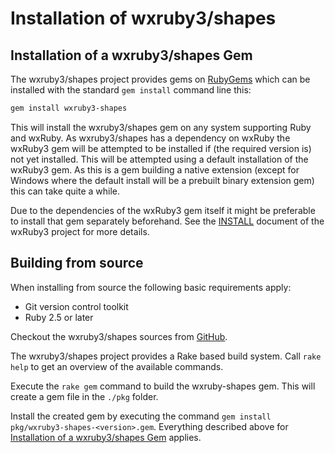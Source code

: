 <!--
# @markup markdown
-->

# Installation of wxruby3/shapes

## Installation of a wxruby3/shapes Gem

The wxruby3/shapes project provides gems on [RubyGems](https://rubygems.org) which can be installed with the
standard `gem install` command line this:

```sh
gem install wxruby3-shapes
 ```

This will install the wxruby3/shapes gem on any system supporting Ruby and wxRuby.
As wxruby3/shapes has a dependency on wxRuby the wxRuby3 gem will be attempted to be installed if (the required version is) 
not yet installed. This will be attempted using a default installation of the wxRuby3 gem. As this is a gem building 
a native extension (except for Windows where the default install will be a prebuilt binary extension gem) this can take quite a
while. 

Due to the dependencies of the wxRuby3 gem itself it might be preferable to install that gem separately beforehand. See the
[INSTALL](https://github.com/mcorino/wxRuby3/blob/master/INSTALL.md) document of the wxRuby3 project for more details.

## Building from source

When installing from source the following basic requirements apply:

- Git version control toolkit
- Ruby 2.5 or later

Checkout the wxruby3/shapes sources from [GitHub](https://github.com/mcorino/wxRuby3-shapes).

The wxruby3/shapes project provides a Rake based build system. Call `rake help` to get an overview of the available commands.

Execute the `rake gem` command to build the wxruby-shapes gem. This will create a gem file in the `./pkg` folder.

Install the created gem by executing the command `gem install pkg/wxruby3-shapes-<version>.gem`. Everything described 
above for [Installation of a wxruby3/shapes Gem](#installation-of-a-wxruby3shapes-gem) applies.
